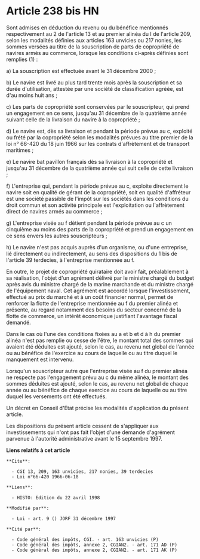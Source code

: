 # Article 238 bis HN

Sont admises en déduction du revenu ou du bénéfice mentionnés respectivement au 2 de l'article 13 et au premier alinéa du I
de l'article 209, selon les modalités définies aux articles 163 unvicies ou 217 nonies, les sommes versées au titre de la
souscription de parts de copropriété de navires armés au commerce, lorsque les conditions ci-après définies sont remplies
(1) :

a) La souscription est effectuée avant le 31 décembre 2000 ;

b) Le navire est livré au plus tard trente mois après la souscription et sa durée d'utilisation, attestée par une société de
classification agréée, est d'au moins huit ans ;

c) Les parts de copropriété sont conservées par le souscripteur, qui prend un engagement en ce sens, jusqu'au 31 décembre de
la quatrième année suivant celle de la livraison du navire à la copropriété ;

d) Le navire est, dès sa livraison et pendant la période prévue au c, exploité ou frété par la copropriété selon les
modalités prévues au titre premier de la loi n° 66-420 du 18 juin 1966 sur les contrats d'affrètement et de transport
maritimes ;

e) Le navire bat pavillon français dès sa livraison à la copropriété et jusqu'au 31 décembre de la quatrième année qui suit
celle de cette livraison ;

f) L'entreprise qui, pendant la période prévue au c, exploite directement le navire soit en qualité de gérant de la
copropriété, soit en qualité d'affréteur est une société passible de l'impôt sur les sociétés dans les conditions du droit
commun et son activité principale est l'exploitation ou l'affrètement direct de navires armés au commerce ;

g) L'entreprise visée au f détient pendant la période prévue au c un cinquième au moins des parts de la copropriété et prend
un engagement en ce sens envers les autres souscripteurs ;

h) Le navire n'est pas acquis auprès d'un organisme, ou d'une entreprise, lié directement ou indirectement, au sens des
dispositions du 1 bis de l'article 39 terdecies, à l'entreprise mentionnée au f.

En outre, le projet de copropriété quirataire doit avoir fait, préalablement à sa réalisation, l'objet d'un agrément délivré
par le ministre chargé du budget après avis du ministre chargé de la marine marchande et du ministre chargé de l'équipement
naval. Cet agrément est accordé lorsque l'investissement, effectué au prix du marché et à un coût financier normal, permet de
renforcer la flotte de l'entreprise mentionnée au f du premier alinéa et présente, au regard notamment des besoins du secteur
concerné de la flotte de commerce, un intérêt économique justifiant l'avantage fiscal demandé.

Dans le cas où l'une des conditions fixées au a et b et d à h du premier alinéa n'est pas remplie ou cesse de l'être, le
montant total des sommes qui avaient été déduites est ajouté, selon le cas, au revenu net global de l'année ou au bénéfice de
l'exercice au cours de laquelle ou au titre duquel le manquement est intervenu.

Lorsqu'un souscripteur autre que l'entreprise visée au f du premier alinéa ne respecte pas l'engagement prévu au c du même
alinéa, le montant des sommes déduites est ajouté, selon le cas, au revenu net global de chaque année ou au bénéfice de
chaque exercice au cours de laquelle ou au titre duquel les versements ont été effectués.

Un décret en Conseil d'Etat précise les modalités d'application du présent article.

Les dispositions du présent article cessent de s'appliquer aux investissements qui n'ont pas fait l'objet d'une demande
d'agrément parvenue à l'autorité administrative avant le 15 septembre 1997.

**Liens relatifs à cet article**

	**Cite**:

	  - CGI 13, 209, 163 unvicies, 217 nonies, 39 terdecies
	  - Loi n°66-420 1966-06-18

	**Liens**:

	  - HISTO: Edition du 22 avril 1998

	**Modifié par**:

	  - Loi - art. 9 () JORF 31 décembre 1997

	**Cité par**:

	  - Code général des impôts, CGI. - art. 163 unvicies (P)
	  - Code général des impôts, annexe 2, CGIAN2. - art. 171 AD (P)
	  - Code général des impôts, annexe 2, CGIAN2. - art. 171 AK (P)
